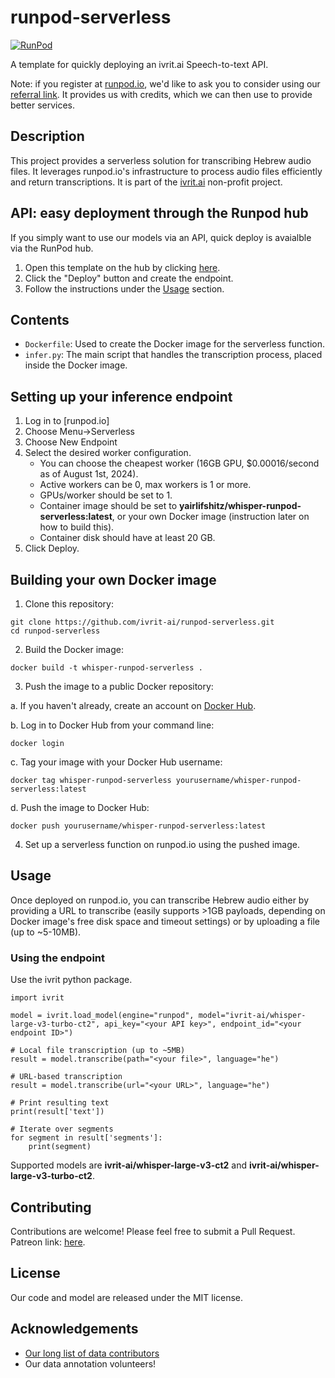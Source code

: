 # runpod-serverless

[![RunPod](https://api.runpod.io/badge/ivrit-ai/runpod-serverless)](https://www.runpod.io/console/hub/ivrit-ai/runpod-serverless)

A template for quickly deploying an ivrit.ai Speech-to-text API.

Note: if you register at [runpod.io](https://runpod.io), we'd like to ask you to consider using our [referral link](https://runpod.io/?ref=06octndf).
It provides us with credits, which we can then use to provide better services.

## Description

This project provides a serverless solution for transcribing Hebrew audio files. It leverages runpod.io's infrastructure to process audio files efficiently and return transcriptions.
It is part of the [ivrit.ai](https://ivrit.ai) non-profit project.

## API: easy deployment through the Runpod hub

If you simply want to use our models via an API, quick deploy is avaialble via the RunPod hub.

1. Open this template on the hub by clicking [here](https://www.runpod.io/console/hub/ivrit-ai/runpod-serverless).
2. Click the "Deploy" button and create the endpoint.
3. Follow the instructions under the [Usage](#usage) section.

## Contents

- `Dockerfile`: Used to create the Docker image for the serverless function.
- `infer.py`: The main script that handles the transcription process, placed inside the Docker image.

## Setting up your inference endpoint

1. Log in to [runpod.io]
2. Choose Menu->Serverless
3. Choose New Endpoint
4. Select the desired worker configuration.
   - You can choose the cheapest worker (16GB GPU, $0.00016/second as of August 1st, 2024).
   - Active workers can be 0, max workers is 1 or more.
   - GPUs/worker should be set to 1.
   - Container image should be set to **yairlifshitz/whisper-runpod-serverless:latest**, or your own Docker image (instruction later on how to build this).
   - Container disk should have at least 20 GB.
5. Click Deploy.

## Building your own Docker image

1. Clone this repository:

```
git clone https://github.com/ivrit-ai/runpod-serverless.git
cd runpod-serverless
```

2. Build the Docker image:

```
docker build -t whisper-runpod-serverless .
```

3. Push the image to a public Docker repository:

a. If you haven't already, create an account on [Docker Hub](https://hub.docker.com/).

b. Log in to Docker Hub from your command line:
   ```
   docker login
   ```

c. Tag your image with your Docker Hub username:
   ```
   docker tag whisper-runpod-serverless yourusername/whisper-runpod-serverless:latest
   ```

d. Push the image to Docker Hub:
   ```
   docker push yourusername/whisper-runpod-serverless:latest
   ```

4. Set up a serverless function on runpod.io using the pushed image.

## Usage

Once deployed on runpod.io, you can transcribe Hebrew audio either by providing a URL to transcribe (easily supports >1GB payloads, depending on Docker image's free disk space and timeout settings) or by uploading a file (up to ~5-10MB).

### Using the endpoint

Use the ivrit python package.

```
import ivrit

model = ivrit.load_model(engine="runpod", model="ivrit-ai/whisper-large-v3-turbo-ct2", api_key="<your API key>", endpoint_id="<your endpoint ID>")

# Local file transcription (up to ~5MB)
result = model.transcribe(path="<your file>", language="he")

# URL-based transcription
result = model.transcribe(url="<your URL>", language="he")

# Print resulting text
print(result['text'])

# Iterate over segments
for segment in result['segments']:
    print(segment) 
```

Supported models are **ivrit-ai/whisper-large-v3-ct2** and **ivrit-ai/whisper-large-v3-turbo-ct2**.

## Contributing

Contributions are welcome! Please feel free to submit a Pull Request.
Patreon link: [here](https://www.patreon.com/ivrit_ai).

## License

Our code and model are released under the MIT license.

## Acknowledgements

- [Our long list of data contributors](https://www.ivrit.ai/en/credits)
- Our data annotation volunteers!
